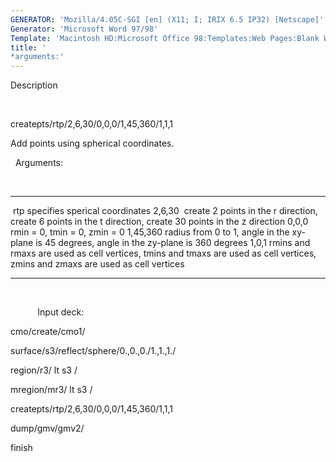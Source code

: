```yaml
---
GENERATOR: 'Mozilla/4.05C-SGI [en] (X11; I; IRIX 6.5 IP32) [Netscape]'
Generator: 'Microsoft Word 97/98'
Template: 'Macintosh HD:Microsoft Office 98:Templates:Web Pages:Blank Web Page'
title: '
*arguments:'
---
```


 Description

  

  createpts/rtp/2,6,30/0,0,0/1,45,360/1,1,1

  Add points using spherical coordinates.

   
  Arguments:

  

   ---------- ---------------------------------------------------------------------------------------------------------------------------------
    rtp       specifies sperical coordinates
   2,6,30     create 2 points in the r direction, create 6 points in the t direction, create 30 points in the z direction
   0,0,0      rmin = 0, tmin = 0, zmin = 0
   1,45,360   radius from 0 to 1, angle in the xy-plane is 45 degrees, angle in the zy-plane is 360 degrees
   1,0,1      rmins and rmaxs are used as cell vertices, tmins and tmaxs are used as cell vertices, zmins and zmaxs are used as cell vertices
              
   ---------- ---------------------------------------------------------------------------------------------------------------------------------

  

            Input deck:

   cmo/create/cmo1/

   surface/s3/reflect/sphere/0.,0.,0./1.,1.,1./

   region/r3/ lt s3 /

   mregion/mr3/ lt s3 /

   createpts/rtp/2,6,30/0,0,0/1,45,360/1,1,1

   dump/gmv/gmv2/

   finish
 
   

  

  

  

  

  

  

  

